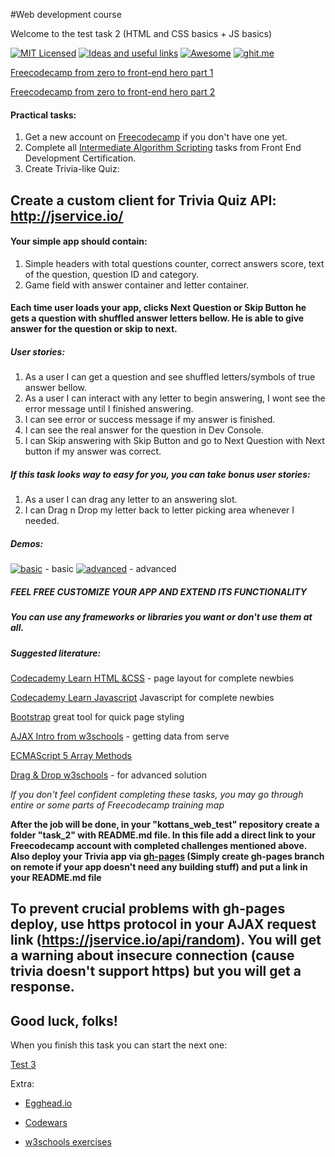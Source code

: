 #Web development course

Welcome to the test task 2 (HTML and CSS basics + JS basics)

[![MIT Licensed](https://img.shields.io/badge/license-MIT-blue.svg)](https://github.com/Kottans/web/blob/master/LICENSE.md)
[![Ideas and useful links](https://img.shields.io/badge/google--doc-ideas-ff69b4.svg)](https://docs.google.com/spreadsheets/d/1bZJhYjK3VHOS2HmQb2Fs4aHfEBt8mp1F09j9nEEDaqE/edit#gid=818017811)
[![Awesome](https://cdn.rawgit.com/sindresorhus/awesome/d7305f38d29fed78fa85652e3a63e154dd8e8829/media/badge.svg)](https://github.com/sindresorhus/awesome)
[![ghit.me](https://ghit.me/badge.svg?repo=Kottans/web)](https://ghit.me/repo/Kottans/web)

[Freecodecamp from zero to front-end hero part 1](https://medium.freecodecamp.com/from-zero-to-front-end-hero-part-1-7d4f7f0bff02#.p2dm4ggy5)

[Freecodecamp from zero to front-end hero part 2](https://medium.freecodecamp.com/from-zero-to-front-end-hero-part-2-adfa4824da9b#.3k5j0sy84)

#### Practical tasks:

1. Get a new account on [Freecodecamp](https://www.freecodecamp.com/) if you don't have one yet.
2. Complete all [Intermediate Algorithm Scripting](https://www.freecodecamp.com/map-aside#nested-collapseIntermediateAlgorithmScripting) tasks from Front End Development Certification.
3. Create Trivia-like Quiz:

## Create a custom client for Trivia Quiz API: http://jservice.io/

#### Your simple app should contain:

1. Simple headers with total questions counter, correct answers score, text of the question, question ID and category.
2. Game field with answer container and letter container.

#### Each time user loads your app, clicks Next Question or Skip Button he gets a question with shuffled answer letters bellow. He is able to give answer for the question or skip to next.

##### User stories:

1. As a user I can get a question and see shuffled letters/symbols of true answer bellow.
2. As a user I can interact with any letter to begin answering, I wont see the error message until I finished answering.
3. I can see error or success message if my answer is finished.
4. I can see the real answer for the question in Dev Console.
5. I can Skip answering with Skip Button and go to Next Question with Next button if my answer was correct.

##### If this task looks way to easy for you, you can take bonus user stories:

1. As a user I can drag any letter to an answering slot.
2. I can Drag n Drop my letter back to letter picking area whenever I needed.

##### Demos:

[![basic](http://img.youtube.com/vi/qsPQMgo3UVY/0.jpg)](https://youtu.be/qsPQMgo3UVY) - basic
[![advanced](http://img.youtube.com/vi/9jXLSOS7EwQ/0.jpg)](https://youtu.be/9jXLSOS7EwQ) - advanced

##### FEEL FREE CUSTOMIZE YOUR APP AND EXTEND ITS FUNCTIONALITY

##### You can use any frameworks or libraries you want or don't use them at all.

##### Suggested literature:


[Codecademy Learn HTML &CSS](https://www.codecademy.com/learn/web) - page layout for complete newbies

[Codecademy Learn Javascript](https://www.codecademy.com/learn/javascript) Javascript for complete newbies

[Bootstrap](http://getbootstrap.com/getting-started/) great tool for quick page styling

[AJAX Intro from w3schools](http://www.w3schools.com/xml/ajax_intro.asp) - getting data from serve

[ECMAScript 5 Array Methods](http://javascriptplayground.com/blog/2013/01/ecmascript-5-array-methods/) 

[Drag & Drop w3schools](http://www.w3schools.com/html/html5_draganddrop.asp) - for advanced solution


*If you don't feel confident completing these tasks, you may go through entire or some parts of Freecodecamp training map*

**After the job will be done, in your "kottans_web_test" repository create a folder "task_2" with README.md file. In this file add a direct link to your Freecodecamp account with completed challenges mentioned above. Also deploy your Trivia app via [gh-pages](http://blog.teamtreehouse.com/using-github-pages-to-host-your-website) (Simply create gh-pages branch on remote if your app doesn't need any building stuff) and put a link in your README.md file**

## To prevent crucial problems with gh-pages deploy, use https protocol in your AJAX request link (https://jservice.io/api/random). You will get a warning about insecure connection (cause trivia doesn't support https) but you will get a response.

## Good luck, folks!

When you finish this task you can start the next one:

[Test 3](https://github.com/Kottans/web/blob/master/README03.md)

Extra:

* [Egghead.io](https://egghead.io/technologies/js)

* [Codewars](www.codewars.com/r/6YJ8wA)

* [w3schools exercises](https://www.w3schools.com/html/exercise.asp)
